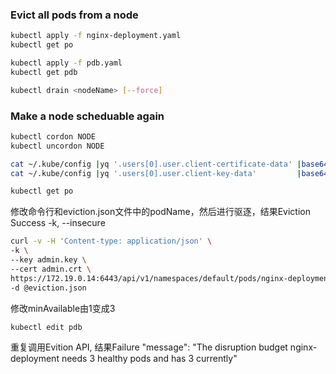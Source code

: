 ### Evict all pods from a node

```bash
kubectl apply -f nginx-deployment.yaml
kubectl get po

kubectl apply -f pdb.yaml
kubectl get pdb
```

```sh
kubectl drain <nodeName> [--force]
```

### Make a node scheduable again

```sh
kubectl cordon NODE
kubectl uncordon NODE
```

```sh
cat ~/.kube/config |yq '.users[0].user.client-certificate-data' |base64 -d >admin.crt
cat ~/.kube/config |yq '.users[0].user.client-key-data'         |base64 -d >admin.key
```

```bash
kubectl get po
```


修改命令行和eviction.json文件中的podName，然后进行驱逐，结果Eviction Success
-k, --insecure
```bash
curl -v -H 'Content-type: application/json' \
-k \
--key admin.key \
--cert admin.crt \
https://172.19.0.14:6443/api/v1/namespaces/default/pods/nginx-deployment-6799fc88d8-48j6s/eviction \
-d @eviction.json
```

修改minAvailable由1变成3
```bash
kubectl edit pdb
```

重复调用Evition API, 结果Failure
 "message": "The disruption budget nginx-deployment needs 3 healthy pods and has 3 currently"

